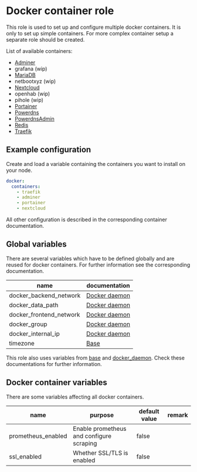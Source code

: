 # Docker container role

This role is used to set up and configure multiple docker containers. It is only
to set up simple containers. For more complex container setup a separate role
should be created.

List of available containers:

* [Adminer](docker_container/adminer.md)
* grafana (wip)
* [MariaDB](docker_container/mariadb.md)
* netbootxyz (wip)
* [Nextcloud](docker_container/nextcloud.md)
* openhab (wip)
* pihole (wip)
* [Portainer](docker_container/portainer.md)
* [Powerdns](docker_container/powerdns.md)
* [PowerdnsAdmin](docker_container/powerdns_admin.md)
* [Redis](docker_container/redis.md)
* [Traefik](docker_container/traefik.md)

## Example configuration

Create and load a variable containing the containers you want to install on your
node.

```yaml
docker:
  containers:
    - traefik
    - adminer
    - portainer
    - nextcloud
```

All other configuration is described in the corresponding
container documentation.

## Global variables

There are several variables which have to be defined globally and are reused for
docker containers. For further information see the corresponding documentation.

| name                    | documentation                           |
| ----------------------- | --------------------------------------- |
| docker_backend_network  | [Docker daemon](roles/docker_daemon.md) |
| docker_data_path        | [Docker daemon](roles/docker_daemon.md) |
| docker_frontend_network | [Docker daemon](roles/docker_daemon.md) |
| docker_group            | [Docker daemon](roles/docker_daemon.md) |
| docker_internal_ip      | [Docker daemon](roles/docker_daemon.md) |
| timezone                | [Base](roles/base.md)                   |

This role also uses variables from [base](base.md) and [docker_daemon](docker_daemon.md).
Check these documentations for further information.

## Docker container variables

There are some variables affecting all docker containers.

| name               | purpose                                  | default value | remark |
| ------------------ | ---------------------------------------- | ------------- | ------ |
| prometheus_enabled | Enable prometheus and configure scraping | false         |        |
| ssl_enabled        | Whether SSL/TLS is enabled               | false         |        |
